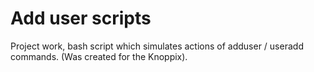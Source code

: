 # Add user scripts
Project work, bash script which simulates actions of adduser / useradd commands. (Was created for the Knoppix).

